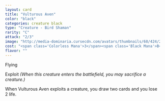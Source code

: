 ```yaml
---
layout: card
title: "Vulturous Aven"
color: "black"
categories: creature black
type: "Creature - Bird Shaman"
rarity: "C"
attack: "2/3"
image: "http://media-dominaria.cursecdn.com/avatars/thumbnails/68/424/200/283/635618487579139652.png"
cost: "<span class='Colorless Mana'>3</span><span class='Black Mana'>B</span>"
flavor: ""
---
```


Flying

Exploit <em>(When this creature enters the battlefield, you may sacrifice a creature.)</em>

When Vulturous Aven exploits a creature, you draw two cards and you lose 2 life.
